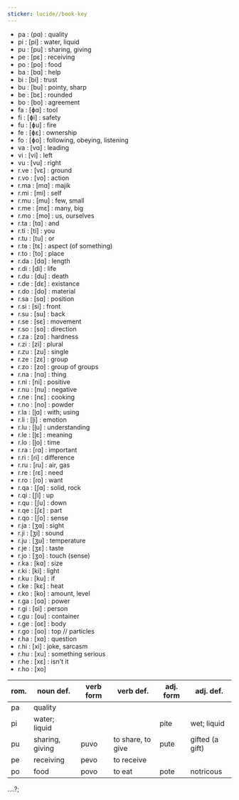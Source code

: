 ```yaml
---
sticker: lucide//book-key
---
```


- pa : (pɑ) : quality
- pi : [pi] : water, liquid
- pu : [pu] : sharing, giving
- pe : [pɛ] : receiving
- po : [po] : food
- ba : [bɑ] : help
- bi : [bi] : trust
- bu : [bu] : pointy, sharp
- be : [bɛ] : rounded
- bo : [bo] : agreement
- fa : [ɸɑ] : tool
- fi : [ɸi] : safety
- fu : [ɸu] : fire
- fe : [ɸɛ] : ownership
- fo : [ɸo] : following, obeying, listening
- va : [vɑ] : leading
- vi : [vi] : left
- vu : [vu] : right
- r.ve : [vɛ] : ground
- r.vo : [vo] : action
- r.ma : [mɑ] : majik
- r.mi : [mi] : self
- r.mu : [mu] : few, small
- r.me : [mɛ] : many, big
- r.mo : [mo] : us, ourselves
- r.ta : [tɑ] : and
- r.ti : [ti] : you
- r.tu : [tu] : or
- r.te : [tɛ] : aspect (of something)
- r.to : [to] : place
- r.da : [dɑ] : length
- r.di : [di] : life
- r.du : [du] : death
- r.de : [dɛ] : existance
- r.do : [do] : material
- r.sa : [sɑ] : position
- r.si : [si] : front
- r.su : [su] : back
- r.se : [sɛ] : movement
- r.so : [so] : direction
- r.za : [zɑ] : hardness
- r.zi : [zi] : plural
- r.zu : [zu] : single
- r.ze : [zɛ] : group
- r.zo : [zo] : group of groups
- r.na : [nɑ] : thing
- r.ni : [ni] : positive
- r.nu : [nu] : negative
- r.ne : [nɛ] : cooking
- r.no : [no] : powder
- r.la : [ɭɑ] : with; using
- r.li : [ɭi] : emotion
- r.lu : [ɭu] : understanding
- r.le : [ɭɛ] : meaning
- r.lo : [ɭo] : time
- r.ra : [ɾɑ] : important
- r.ri : [ɾi] : difference
- r.ru : [ɾu] : air, gas
- r.re : [ɾɛ] : need
- r.ro : [ɾo] : want
- r.qa : [ʃɑ] : solid, rock
- r.qi : [ʃi] : up
- r.qu : [ʃu] : down
- r.qe : [ʃɛ] : part
- r.qo : [ʃo] : sense
- r.ja : [ʒɑ] : sight
- r.ji : [ʒi] : sound
- r.ju : [ʒu] : temperature
- r.je : [ʒɛ] : taste
- r.jo : [ʒo] : touch (sense)
- r.ka : [kɑ] : size
- r.ki : [ki] : light
- r.ku : [ku] : if
- r.ke : [kɛ] : heat
- r.ko : [ko] : amount, level
- r.ga : [ɢɑ] : power
- r.gi : [ɢi] : person
- r.gu : [ɢu] : container
- r.ge : [ɢɛ] : body
- r.go : [ɢo] : top
// particles
- r.ha : [xɑ] : question
- r.hi : [xi] : joke, sarcasm
- r.hu : [xu] : something serious
- r.he : [xɛ] : isn't it
- r.ho : [xo]





| rom. | noun def.       | verb form | verb def.         | adj. form | adj. def.       |
| ---- | --------------- | --------- | ----------------- | --------- | --------------- |
| pa   | quality         |           |                   |           |                 |
| pi   | water; liquid   |           |                   | pite      | wet; liquid     |
| pu   | sharing, giving | puvo      | to share, to give | pute      | gifted (a gift) |
| pe   | receiving       | pevo      | to receive        |           |                 |
| po   | food            | povo      | to eat            | pote      | notricous       | 




....?;